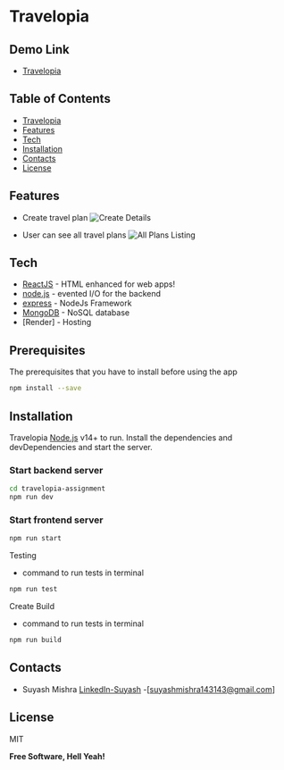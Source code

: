 # Travelopia

## Demo Link

- [Travelopia](https://travelopia-service.netlify.app)

## Table of Contents

- [Travelopia](#travelopia)
- [Features](#features)
- [Tech](#tech)
- [Installation](#installation)
- [Contacts](#contacts)
- [License](#license)

## Features

- Create travel plan
  ![Create Details](https://raw.githubusercontent.com/SuyashMishra-dev/Certa/main/create.png?token=GHSAT0AAAAAACCKHYENJTEL6QL5WZNJWO74ZDFFBQQ "Create Details")

- User can see all travel plans
  ![All Plans Listing](https://raw.githubusercontent.com/SuyashMishra-dev/Certa/main/listing.png?token=GHSAT0AAAAAACCKHYEMWX5BICOH7LTDHK56ZDFFOTQ "All Plans Listing")

## Tech

- [ReactJS] - HTML enhanced for web apps!
- [node.js] - evented I/O for the backend
- [express] - NodeJs Framework
- [MongoDB] - NoSQL database
- [Render] - Hosting

## Prerequisites

The prerequisites that you have to install before using the app

```sh
npm install --save
```

## Installation

Travelopia [Node.js](https://nodejs.org/) v14+ to run.
Install the dependencies and devDependencies and start the server.

### Start backend server

```sh
cd travelopia-assignment
npm run dev
```

### Start frontend server

```sh
npm run start
```

Testing

- command to run tests in terminal

```sh
npm run test
```

Create Build

- command to run tests in terminal

```sh
npm run build
```

## Contacts

- Suyash Mishra [LinkedIn-Suyash] -[<suyashmishra143143@gmail.com>]

## License

MIT

**Free Software, Hell Yeah!**

[LinkedIn-Suyash]: https://www.linkedin.com/in/suyash-mishra00/
[MongoDB]: https://www.mongodb.com/
[node.js]: http://nodejs.org
[Jest]: https://jestjs.io/
[React-testing-Library]: https://testing-library.com/docs/react-testing-library/intro/
[express]: http://expressjs.com
[ReactJS]: http://reactjs.org
